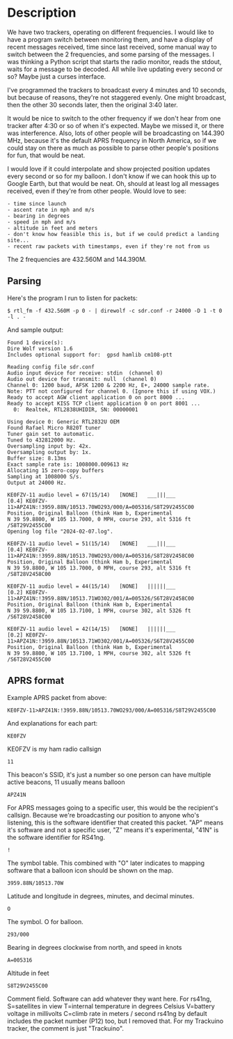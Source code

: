 # Description

We have two trackers, operating on different frequencies. I would like to have
a program switch between monitoring them, and have a display of recent messages
received, time since last received, some manual way to switch between the 2
frequencies, and some parsing of the messages. I was thinking a Python script
that starts the radio monitor, reads the stdout, waits for a message to be
decoded. All while live updating every second or so? Maybe just a curses
interface.

I've programmed the trackers to broadcast every 4 minutes and 10 seconds, but
because of reasons, they're not staggered evenly. One might broadcast, then the
other 30 seconds later, then the original 3:40 later.

It would be nice to switch to the other frequency if we don't hear from one
tracker after 4:30 or so of when it's expected. Maybe we missed it, or there
was interference. Also, lots of other people will be broadcasting on 144.390
MHz, because it's the default APRS frequency in North America, so if we could
stay on there as much as possible to parse other people's positions for fun,
that would be neat.

I would love if it could interpolate and show projected position updates
every second or so for my balloon. I don't know if we can hook this up to
Google Earth, but that would be neat. Oh, should at least log all messages
received, even if they're from other people. Would love to see:

    - time since launch
    - ascent rate in mph and m/s
    - bearing in degrees
    - speed in mph and m/s
    - altitude in feet and meters
    - don't know how feasible this is, but if we could predict a landing site...
    - recent raw packets with timestamps, even if they're not from us

The 2 frequencies are 432.560M and 144.390M.

## Parsing

Here's the program I run to listen for packets:

    $ rtl_fm -f 432.560M -p 0 - | direwolf -c sdr.conf -r 24000 -D 1 -t 0 -l . -

And sample output:

    Found 1 device(s):
    Dire Wolf version 1.6
    Includes optional support for:  gpsd hamlib cm108-ptt

    Reading config file sdr.conf
    Audio input device for receive: stdin  (channel 0)
    Audio out device for transmit: null  (channel 0)
    Channel 0: 1200 baud, AFSK 1200 & 2200 Hz, E+, 24000 sample rate.
    Note: PTT not configured for channel 0. (Ignore this if using VOX.)
    Ready to accept AGW client application 0 on port 8000 ...
    Ready to accept KISS TCP client application 0 on port 8001 ...
      0:  Realtek, RTL2838UHIDIR, SN: 00000001

    Using device 0: Generic RTL2832U OEM
    Found Rafael Micro R820T tuner
    Tuner gain set to automatic.
    Tuned to 432812000 Hz.
    Oversampling input by: 42x.
    Oversampling output by: 1x.
    Buffer size: 8.13ms
    Exact sample rate is: 1008000.009613 Hz
    Allocating 15 zero-copy buffers
    Sampling at 1008000 S/s.
    Output at 24000 Hz.

    KE0FZV-11 audio level = 67(15/14)   [NONE]   ___|||___
    [0.4] KE0FZV-11>APZ41N:!3959.88N/10513.70WO293/000/A=005316/S8T29V2455C00
    Position, Original Balloon (think Ham b, Experimental
    N 39 59.8800, W 105 13.7000, 0 MPH, course 293, alt 5316 ft
    /S8T29V2455C00
    Opening log file "2024-02-07.log".

    KE0FZV-11 audio level = 51(15/14)   [NONE]   ___|||___
    [0.4] KE0FZV-11>APZ41N:!3959.88N/10513.70WO293/000/A=005316/S8T28V2458C00
    Position, Original Balloon (think Ham b, Experimental
    N 39 59.8800, W 105 13.7000, 0 MPH, course 293, alt 5316 ft
    /S8T28V2458C00

    KE0FZV-11 audio level = 44(15/14)   [NONE]   ||||||___
    [0.2] KE0FZV-11>APZ41N:!3959.88N/10513.71WO302/001/A=005326/S6T28V2458C00
    Position, Original Balloon (think Ham b, Experimental
    N 39 59.8800, W 105 13.7100, 1 MPH, course 302, alt 5326 ft
    /S6T28V2458C00

    KE0FZV-11 audio level = 42(14/15)   [NONE]   ||||||___
    [0.2] KE0FZV-11>APZ41N:!3959.88N/10513.71WO302/001/A=005326/S6T28V2455C00
    Position, Original Balloon (think Ham b, Experimental
    N 39 59.8800, W 105 13.7100, 1 MPH, course 302, alt 5326 ft
    /S6T28V2455C00

## APRS format

Example APRS packet from above:

    KE0FZV-11>APZ41N:!3959.88N/10513.70WO293/000/A=005316/S8T29V2455C00

And explanations for each part:

    KE0FZV

KE0FZV is my ham radio callsign

    11

This beacon's SSID, it's just a number so one person can have multiple active beacons, 11 usually means balloon

    APZ41N

For APRS messages going to a specific user, this would be the recipient's
callsign. Because we're broadcasting our position to anyone who's listening,
this is the software identifier that created this packet. "AP" means it's
software and not a specific user, "Z" means it's experimental, "41N" is the
software identifier for RS41ng.

    !

The symbol table. This combined with "O" later indicates to mapping software
that a balloon icon should be shown on the map.

    3959.88N/10513.70W

Latitude and longitude in degrees, minutes, and decimal minutes.

    O

The symbol. O for balloon.

    293/000

Bearing in degrees clockwise from north, and speed in knots

    A=005316

Altitude in feet

    S8T29V2455C00

Comment field. Software can add whatever they want here.
For rs41ng,
S=satellites in view
T=internal temperature in degrees Celsius
V=battery voltage in millivolts
C=climb rate in meters / second
rs41ng by default includes the packet number (P12) too, but I removed that.
For my Trackuino tracker, the comment is just "Trackuino".

